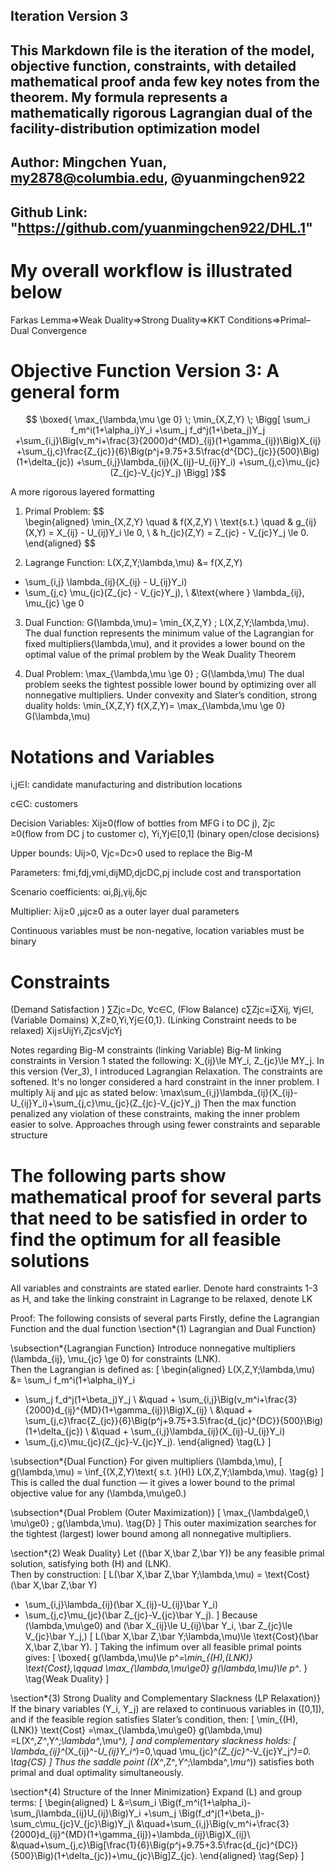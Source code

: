 ## Iteration Version 3

## This Markdown file is the iteration of the model, objective function, constraints, with detailed mathematical proof anda  few key notes from the theorem. My formula represents a mathematically rigorous Lagrangian dual of the facility-distribution optimization model

## Author: Mingchen Yuan, my2878@columbia.edu, @yuanmingchen922
## Github Link: "https://github.com/yuanmingchen922/DHL.1"


# My overall workflow is illustrated below 
Farkas Lemma⇒Weak Duality⇒Strong Duality⇒KKT Conditions⇒Primal–Dual Convergence

# Objective Function Version 3: A general form 
$$
\boxed{
\max_{\lambda,\mu \ge 0} \; \min_{X,Z,Y} \;
\Bigg[
\sum_i f_m^i(1+\alpha_i)Y_i
+\sum_j f_d^j(1+\beta_j)Y_j
+\sum_{i,j}\Big(v_m^i+\frac{3}{2000}d^{MD}_{ij}(1+\gamma_{ij})\Big)X_{ij}
+\sum_{j,c}\frac{Z_{jc}}{6}\Big(p^j+9.75+3.5\frac{d^{DC}_{jc}}{500}\Big)(1+\delta_{jc})
+\sum_{i,j}\lambda_{ij}(X_{ij}-U_{ij}Y_i)
+\sum_{j,c}\mu_{jc}(Z_{jc}-V_{jc}Y_j)
\Bigg]
}$$

A more rigorous layered formatting 
1. Primal Problem:
$$
\
\begin{aligned}
\min_{X,Z,Y} \quad & f(X,Z,Y) \\
\text{s.t.} \quad 
& g_{ij}(X,Y) = X_{ij} - U_{ij}Y_i \le 0, \\
& h_{jc}(Z,Y) = Z_{jc} - V_{jc}Y_j \le 0.
\end{aligned}
\$$

3. Lagrange Function: L(X,Z,Y;\lambda,\mu)
&= f(X,Z,Y)
+ \sum_{i,j} \lambda_{ij}(X_{ij} - U_{ij}Y_i)
+ \sum_{j,c} \mu_{jc}(Z_{jc} - V_{jc}Y_j), \\
&\text{where } \lambda_{ij}, \mu_{jc} \ge 0

3. Dual Function: 
G(\lambda,\mu)= \min_{X,Z,Y} \; L(X,Z,Y;\lambda,\mu). 
The dual function represents the minimum value of the Lagrangian for fixed multipliers(\lambda,\mu), and it provides a lower bound on the optimal value of the primal problem by the Weak Duality Theorem

4. Dual Problem: 
\max_{\lambda,\mu \ge 0} \; G(\lambda,\mu)
The dual problem seeks the tightest possible lower bound by optimizing over all nonnegative multipliers.
Under convexity and Slater’s condition, strong duality holds: 
\min_{X,Z,Y} f(X,Z,Y)= \max_{\lambda,\mu \ge 0} G(\lambda,\mu)


# Notations and Variables
i,j∈I: candidate manufacturing and distribution locations

c∈C: customers

Decision Variables: Xij​≥0(flow of bottles from MFG i to DC j), Zjc​≥0(flow from DC j to customer c), Yi​,Yj​∈[0,1] (binary open/close decisions)

Upper bounds: Uij​>0, Vjc​=Dc​>0 
used to replace the Big-M

Parameters: fmi​,fdj​,vmi​,dijMD​,djcDC​,pj include cost and transportation

Scenario coefficients: αi​,βj​,γij​,δjc

Multiplier: λij​≥0 ​,μjc​≥0 as a outer layer dual parameters

Continuous variables must be non-negative, location variables must be binary


# Constraints
(Demand Satisfaction ) ∑​Zjc​=Dc​, ∀c∈C,
(Flow Balance) c∑​Zjc​=i∑​Xij​, ∀j∈I, 
(Variable Domains) X,Z≥0,Yi​,Yj​∈{0,1}.
(Linking Constraint needs to be relaxed) Xij​≤Uij​Yi​,Zjc​≤Vjc​Yj

Notes regarding Big-M constraints (linking Variable)
Big-M linking constraints in Version 1 stated the following: 
X_{ij}\le MY_i, Z_{jc}\le MY_j. In this version (Ver_3), I introduced Lagrangian Relaxation. The constraints are softened. It's no longer considered a hard constraint in the inner problem. I multiply λij and μjc as stated below: 
\max\sum_{i,j}\lambda_{ij}(X_{ij}-U_{ij}Y_i)+\sum_{j,c}\mu_{jc}(Z_{jc}-V_{jc}Y_j)
Then the max function penalized any violation of these constraints, making the inner problem easier to solve. Approaches through using fewer constraints and separable structure

# The following parts show mathematical proof for several parts that need to be satisfied in order to find the optimum for all feasible solutions

All variables and constraints are stated earlier. Denote hard constraints 1-3 as H, and take the linking constraint in Lagrange to be relaxed, denote LK

Proof: The following consists of several parts 
Firstly, define the Lagrangian Function and the dual function
\section*{1) Lagrangian and Dual Function}

\subsection*{Lagrangian Function}
Introduce nonnegative multipliers \(\lambda_{ij}, \mu_{jc} \ge 0\) for constraints (LNK).  
Then the Lagrangian is defined as:
\[
\begin{aligned}
L(X,Z,Y;\lambda,\mu)
&= \sum_i f_m^i(1+\alpha_i)Y_i
+ \sum_j f_d^j(1+\beta_j)Y_j \\
&\quad + \sum_{i,j}\Big(v_m^i+\frac{3}{2000}d_{ij}^{MD}(1+\gamma_{ij})\Big)X_{ij} \\
&\quad + \sum_{j,c}\frac{Z_{jc}}{6}\Big(p^j+9.75+3.5\frac{d_{jc}^{DC}}{500}\Big)(1+\delta_{jc}) \\
&\quad + \sum_{i,j}\lambda_{ij}(X_{ij}-U_{ij}Y_i)
+ \sum_{j,c}\mu_{jc}(Z_{jc}-V_{jc}Y_j).
\end{aligned}
\tag{L}
\]

\subsection*{Dual Function}
For given multipliers \(\lambda,\mu\),
\[
g(\lambda,\mu)
= \inf_{(X,Z,Y)\text{ s.t. }(H)} L(X,Z,Y;\lambda,\mu).
\tag{g}
\]
This is called the dual function — it gives a lower bound to the primal objective value for any \(\lambda,\mu\ge0.\)

\subsection*{Dual Problem (Outer Maximization)}
\[
\max_{\lambda\ge0,\ \mu\ge0} \; g(\lambda,\mu).
\tag{D}
\]
This outer maximization searches for the tightest (largest) lower bound among all nonnegative multipliers.

\section*{2) Weak Duality}
Let \((\bar X,\bar Z,\bar Y)\) be any feasible primal solution, satisfying both (H) and (LNK).  
Then by construction:
\[
L(\bar X,\bar Z,\bar Y;\lambda,\mu)
= \text{Cost}(\bar X,\bar Z,\bar Y)
+ \sum_{i,j}\lambda_{ij}(\bar X_{ij}-U_{ij}\bar Y_i)
+ \sum_{j,c}\mu_{jc}(\bar Z_{jc}-V_{jc}\bar Y_j).
\]
Because \(\lambda,\mu\ge0\) and \(\bar X_{ij}\le U_{ij}\bar Y_i, \bar Z_{jc}\le V_{jc}\bar Y_j,\)
\[
L(\bar X,\bar Z,\bar Y;\lambda,\mu)\le \text{Cost}(\bar X,\bar Z,\bar Y).
\]
Taking the infimum over all feasible primal points gives:
\[
\boxed{
g(\lambda,\mu)\le p^*=\min_{(H),(LNK)} \text{Cost},\qquad
\max_{\lambda,\mu\ge0} g(\lambda,\mu)\le p^*.
}
\tag{Weak Duality}
\]

\section*{3) Strong Duality and Complementary Slackness (LP Relaxation)}
If the binary variables \(Y_i, Y_j\) are relaxed to continuous variables in \([0,1]\), and if the feasible region satisfies Slater’s condition, then:
\[
\min_{(H),(LNK)} \text{Cost}
=\max_{\lambda,\mu\ge0} g(\lambda,\mu)
=L(X^*,Z^*,Y^*;\lambda^*,\mu^*),
\]
and complementary slackness holds:
\[
\lambda_{ij}^*(X_{ij}^*-U_{ij}Y_i^*)=0,\quad
\mu_{jc}^*(Z_{jc}^*-V_{jc}Y_j^*)=0.
\tag{CS}
\]
Thus the saddle point \((X^*,Z^*,Y^*;\lambda^*,\mu^*)\) satisfies both primal and dual optimality simultaneously.

\section*{4) Structure of the Inner Minimization}
Expand \(L\) and group terms:
\[
\begin{aligned}
L
&=\sum_i \Big(f_m^i(1+\alpha_i)-\sum_j\lambda_{ij}U_{ij}\Big)Y_i
+\sum_j \Big(f_d^j(1+\beta_j)-\sum_c\mu_{jc}V_{jc}\Big)Y_j\\
&\quad+\sum_{i,j}\Big(v_m^i+\frac{3}{2000}d_{ij}^{MD}(1+\gamma_{ij})+\lambda_{ij}\Big)X_{ij}\\
&\quad+\sum_{j,c}\Big[\frac{1}{6}\Big(p^j+9.75+3.5\frac{d_{jc}^{DC}}{500}\Big)(1+\delta_{jc})+\mu_{jc}\Big]Z_{jc}.
\end{aligned}
\tag{Sep}
\]




